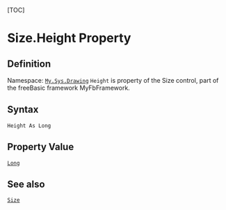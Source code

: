 [TOC]
# Size.Height Property

## Definition
Namespace: [`My.Sys.Drawing`](My.Sys.Drawing.md)
`Height` is property of the Size control, part of the freeBasic framework MyFbFramework.
## Syntax
```freeBasic
Height As Long
```
## Property Value
[`Long`]("https://www.freebasic.net/wiki/KeyPgLong")
## See also
[`Size`](Size.md)
